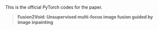 This is the official PyTorch codes for the paper.  
>**Fusion2Void: Unsupervised multi-focus image fusion guided by image inpainting**<br> 
